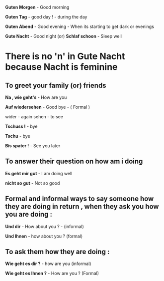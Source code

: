 
**Guten Morgen** - Good morning 

**Guten Tag** - good day !  - during the day 

**Guten Abend** - Good evening - When its starting to get dark or evenings 

**Gute Nacht** - Good night  (or) **Schlaf schoon**  - Sleep well 


# There is no 'n' in **Gute Nacht** because Nacht is feminine 


## To greet your family (or) friends 

**Na , wie geht's** - How are you 

**Auf wiedersehen** - Good bye -  ( Formal )

wider - again    sehen - to see


**Tschuss !** - bye 

**Tschu** - bye 

**Bis spater !** - See you later 


## To answer their question on how am i doing 

**Es geht mir gut** -  I am doing well 

**nicht so gut** - Not so good 


## Formal and informal ways to say someone how they are doing in  return , when they ask you how you are doing :

**Und dir** - How about you ? - (informal)

**Und Ihnen** - how about you ? (formal)


## To ask them how they are doing :

**Wie geht es dir ?** - how are you (informal)

**Wie geht es Ihnen ?** -  How are you ? (Formal)





